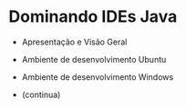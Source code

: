 # Dominando IDEs Java

- Apresentação e Visão Geral

- Ambiente de desenvolvimento Ubuntu

- Ambiente de desenvolvimento Windows

- (continua)
